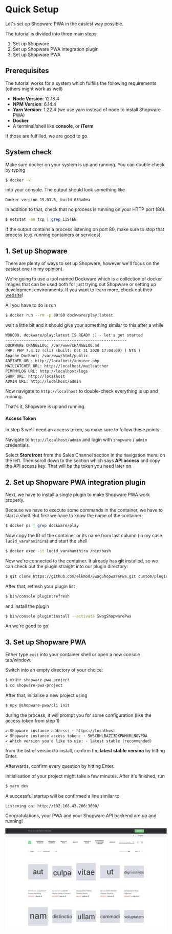 # Quick Setup

Let's set up Shopware PWA in the easiest way possible.

The tutorial is divided into three main steps:

1. Set up Shopware
2. Set up Shopware PWA integration plugin
3. Set up Shopware PWA

## Prerequisites

The tutorial works for a system which fulfills the following requirements \(others might work as well\)

* **Node Version**: 12.18.4
* **NPM Version**: 6.14.4
* **Yarn Version**: 1.22.4 \(we use yarn instead of node to install Shopware PWA\)
* **Docker**
* A terminal/shell like **console**, or **iTerm**

If those are fulfilled, we are good to go.

## System check

Make sure docker on your system is up and running. You can double check by typing

```bash
$ docker -v
```

into your console. The output should look something like

```text
Docker version 19.03.5, build 633a0ea
```

In addition to that, check that no process is running on your HTTP port \(80\).

```bash
$ netstat -an tcp | grep LISTEN
```

If the output contains a process listening on port 80, make sure to stop that process \(e.g. running containers or services\).

## 1. Set up Shopware

There are plenty of ways to set up Shopware, however we'll focus on the easiest one \(in my opinion\).

We're going to use a tool named Dockware which is a collection of docker images that can be used both for just trying out Shopware or setting up development environments. If you want to learn more, check out their [website](https://dockware.io/)!

All you have to do is run

```bash
$ docker run --rm -p 80:80 dockware/play:latest
```

wait a little bit and it should give your something similar to this after a while

```text
WOHOOO, dockware/play:latest IS READY :) - let's get started
-----------------------------------------------------
DOCKWARE CHANGELOG: /var/www/CHANGELOG.md
PHP: PHP 7.4.12 (cli) (built: Oct 31 2020 17:04:09) ( NTS )
Apache DocRoot: /var/www/html/public
ADMINER URL: http://localhost/adminer.php
MAILCATCHER URL: http://localhost/mailcatcher
PIMPMYLOG URL: http://localhost/logs
SHOP URL: http://localhost
ADMIN URL: http://localhost/admin
```

Now navigate to `http://localhost` to double-check everything is up and running.

That's it, Shopware is up and running.

#### Access Token

In step 3 we'll need an access token, so make sure to follow these points:

Navigate to `http://localhost/admin` and login with `shopware` / `admin` credentials.

Select **Storefront** from the Sales Channel section in the navigation menu on the left. Then scroll down to the section which says **API access** and copy the API access key. That will be the token you need later on.

## 2. Set up Shopware PWA integration plugin

Next, we have to install a single plugin to make Shopware PWA work properly.

Because we have to execute some commands in the container, we have to start a shell. But first we have to know the name of the container:

```bash
$ docker ps | grep dockware/play
```

Now copy the ID of the container or its name from last column \(in my case `lucid_varahamihira`\) and start the shell

```bash
$ docker exec -it lucid_varahamihira /bin/bash
```

Now we're connected to the container. It already has **git** installed, so we can check out the plugin straight into our plugin directory:

```bash
$ git clone https://github.com/elkmod/SwagShopwarePwa.git custom/plugins/SwagShopwarePwa
```

After that, refresh your plugin list

```bash
$ bin/console plugin:refresh
```

and install the plugin

```bash
$ bin/console plugin:install --activate SwagShopwarePwa
```

An we're good to go!

## 3. Set up Shopware PWA

Either type `exit` into your container shell or open a new console tab/window.

Switch into an empty directory of your choice:

```bash
$ mkdir shopware-pwa-project
$ cd shopware-pwa-project
```

After that, initialise a new project using

```bash
$ npx @shopware-pwa/cli init
```

during the process, it will prompt you for some configuration \(like the access token from step 1\)

```text
✔ Shopware instance address: · https://localhost
✔ Shopware instance access token: · SWSCBHLBAZI3DXPNMXRLNGVPOA
✔ Which version you'd like to use: · latest stable (recommended)
```

from the list of version to install, confirm the **latest stable version** by hitting Enter.

Afterwards, confirm every question by hitting Enter.

Initialisation of your project might take a few minutes. After it's finished, run

```bash
$ yarn dev
```

A successful startup will be confirmed a line similar to

```text
Listening on: http://192.168.43.206:3000/
```

Congratulations, your PWA and your Shopware API backend are up and running!

![](../../.gitbook/assets/image%20%281%29.png)

